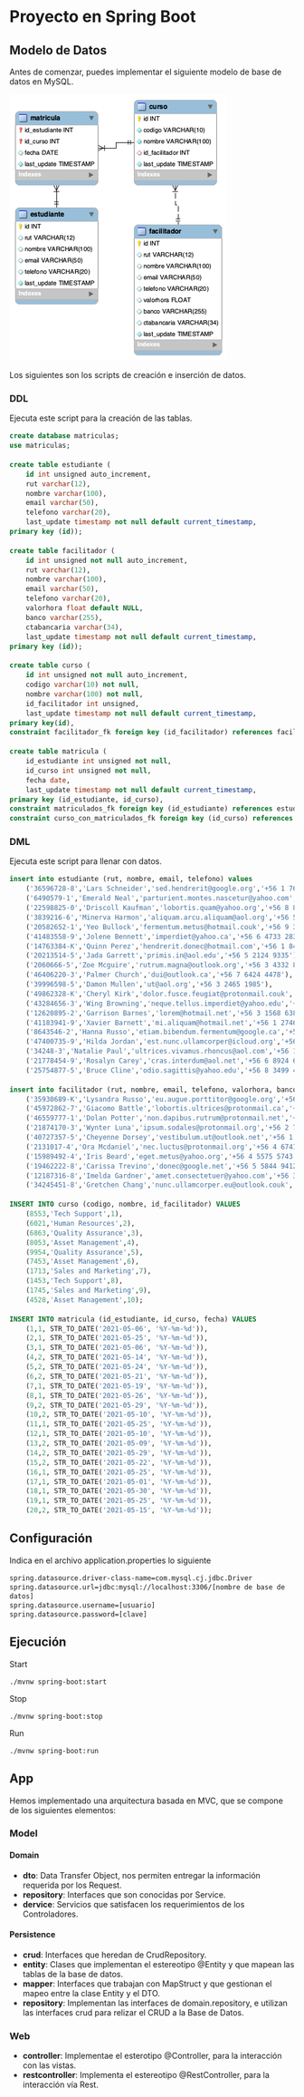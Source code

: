 # Proyecto en Spring Boot

## Modelo de Datos
Antes de comenzar, puedes implementar el siguiente modelo de base de datos en MySQL.

![](/img/modelomatriculas.png "Modelo de Datos")

Los siguientes son los scripts de creación e inserción de datos.

### DDL
Ejecuta este script para la creación de las tablas.
```sql
create database matriculas;
use matriculas;

create table estudiante (
    id int unsigned auto_increment,
    rut varchar(12),
    nombre varchar(100),
    email varchar(50),
    telefono varchar(20),
    last_update timestamp not null default current_timestamp,
primary key (id));

create table facilitador (
    id int unsigned not null auto_increment,
    rut varchar(12),    
    nombre varchar(100),    
    email varchar(50),    
    telefono varchar(20),    
    valorhora float default NULL,    
    banco varchar(255),    
    ctabancaria varchar(34),    
    last_update timestamp not null default current_timestamp,    
primary key (id));

create table curso (
    id int unsigned not null auto_increment,
    codigo varchar(10) not null,    
    nombre varchar(100) not null,    
    id_facilitador int unsigned,    
    last_update timestamp not null default current_timestamp,    
primary key(id),   
constraint facilitador_fk foreign key (id_facilitador) references facilitador(id) on delete restrict);

create table matricula (
    id_estudiante int unsigned not null,
    id_curso int unsigned not null,
    fecha date,
    last_update timestamp not null default current_timestamp,    
primary key (id_estudiante, id_curso),    
constraint matriculados_fk foreign key (id_estudiante) references estudiante(id) on delete restrict,    
constraint curso_con_matriculados_fk foreign key (id_curso) references curso(id) on delete restrict);
```
### DML
Ejecuta este script para llenar con datos.
```sql
insert into estudiante (rut, nombre, email, telefono) values 
    ('36596728-8','Lars Schneider','sed.hendrerit@google.org','+56 1 7623 5725'),  
    ('6490579-1','Emerald Neal','parturient.montes.nascetur@yahoo.com','+56 6 8693 3591'),  
    ('22598825-0','Driscoll Kaufman','lobortis.quam@yahoo.org','+56 8 8859 6556'),  
    ('3839216-6','Minerva Harmon','aliquam.arcu.aliquam@aol.org','+56 5 6764 6329'),  
    ('20582652-1','Yeo Bullock','fermentum.metus@hotmail.couk','+56 9 3616 2762'),  
    ('41483558-9','Jolene Bennett','imperdiet@yahoo.ca','+56 6 4733 2833'),  
    ('14763384-K','Quinn Perez','hendrerit.donec@hotmail.com','+56 1 8423 6656'),  
    ('20213514-5','Jada Garrett','primis.in@aol.edu','+56 5 2124 9335'),  
    ('2060666-5','Zoe Mcguire','rutrum.magna@outlook.org','+56 3 4332 8474'),  
    ('46406220-3','Palmer Church','dui@outlook.ca','+56 7 6424 4478'),  
    ('39996598-5','Damon Mullen','ut@aol.org','+56 3 2465 1985'),  
    ('49862328-K','Cheryl Kirk','dolor.fusce.feugiat@protonmail.couk','+56 2 3734 5529'), 
    ('43284656-3','Wing Browning','neque.tellus.imperdiet@yahoo.edu','+56 8 6337 7348'),  
    ('12620895-2','Garrison Barnes','lorem@hotmail.net','+56 3 1568 6384'),  
    ('41183941-9','Xavier Barnett','mi.aliquam@hotmail.net','+56 1 2746 4825'),  
    ('8643546-2','Hanna Russo','etiam.bibendum.fermentum@google.ca','+56 5 7487 3765'), 
    ('47400735-9','Hilda Jordan','est.nunc.ullamcorper@icloud.org','+56 6 6371 1876'),  
    ('34248-3','Natalie Paul','ultrices.vivamus.rhoncus@aol.com','+56 1 2923 6528'),  
    ('21778454-9','Rosalyn Carey','cras.interdum@aol.net','+56 6 8924 6597'),  
    ('25754877-5','Bruce Cline','odio.sagittis@yahoo.edu','+56 8 3499 4977');

insert into facilitador (rut, nombre, email, telefono, valorhora, banco, ctabancaria) values
    ('35930689-K','Lysandra Russo','eu.augue.porttitor@google.org','+56 2 2332 2686', 41.03,'Et Magna Praesent Inc.','ES8936232360318702725231'),  
    ('45972862-7','Giacomo Battle','lobortis.ultrices@protonmail.ca','+56 3 7491 2588', 28.12,'Donec Tincidunt Corporation','GL3908838962031128'),  
    ('46559777-1','Dolan Potter','non.dapibus.rutrum@protonmail.net','+56 3 5532 4294', 94.24,'Maecenas Libero Foundation','BG82XGSR17991586542355'),  
    ('21874170-3','Wynter Luna','ipsum.sodales@protonmail.org','+56 2 7472 2444', 70.33,'Elementum At Institute','SK2161840162640586711280'),  
    ('40727357-5','Cheyenne Dorsey','vestibulum.ut@outlook.net','+56 1 4672 6694', 77.21,'Sollicitudin Commodo Ipsum Company','DO26234865975122724417837163'),  
    ('2131017-4','Ora Mcdaniel','nec.luctus@protonmail.org','+56 4 6741 9512', 81.12,'Fusce Dolor Quam Incorporated','FI0604269745520626'),  
    ('15989492-4','Iris Beard','eget.metus@yahoo.org','+56 4 5575 5743', 60.13,'Vitae Limited','MR4632875136714720710161125'),  
    ('19462222-8','Carissa Trevino','donec@google.net','+56 5 5844 9412', 67.74,'Laoreet Ipsum Foundation','SI92137312556177276'), 
    ('12187316-8','Imelda Gardner','amet.consectetuer@yahoo.com','+56 3 8235 6689', 40.91,'Quisque Limited','CR5897824843014557287'),  
    ('34245451-8','Gretchen Chang','nunc.ullamcorper.eu@outlook.couk','+56 4 4688 5166', 4.58,'Cras LLC','LV63UKUJ7284825183662');

INSERT INTO curso (codigo, nombre, id_facilitador) VALUES  
    (8553,'Tech Support',1),  
    (6021,'Human Resources',2),  
    (6863,'Quality Assurance',3),  
    (8053,'Asset Management',4),  
    (9954,'Quality Assurance',5),  
    (7453,'Asset Management',6), 
    (1713,'Sales and Marketing',7),  
    (1453,'Tech Support',8),  
    (1745,'Sales and Marketing',9),  
    (4528,'Asset Management',10);

INSERT INTO matricula (id_estudiante, id_curso, fecha) VALUES
    (1,1, STR_TO_DATE('2021-05-06', '%Y-%m-%d')),  
    (2,1, STR_TO_DATE('2021-05-25', '%Y-%m-%d')),  
    (3,1, STR_TO_DATE('2021-05-06', '%Y-%m-%d')),  
    (4,2, STR_TO_DATE('2021-05-14', '%Y-%m-%d')),  
    (5,2, STR_TO_DATE('2021-05-24', '%Y-%m-%d')),  
    (6,2, STR_TO_DATE('2021-05-21', '%Y-%m-%d')),  
    (7,1, STR_TO_DATE('2021-05-19', '%Y-%m-%d')),  
    (8,1, STR_TO_DATE('2021-05-26', '%Y-%m-%d')),  
    (9,2, STR_TO_DATE('2021-05-29', '%Y-%m-%d')),  
    (10,2, STR_TO_DATE('2021-05-10', '%Y-%m-%d')),  
    (11,1, STR_TO_DATE('2021-05-25', '%Y-%m-%d')),  
    (12,1, STR_TO_DATE('2021-05-10', '%Y-%m-%d')),  
    (13,2, STR_TO_DATE('2021-05-09', '%Y-%m-%d')),  
    (14,2, STR_TO_DATE('2021-05-29', '%Y-%m-%d')),  
    (15,2, STR_TO_DATE('2021-05-22', '%Y-%m-%d')),  
    (16,1, STR_TO_DATE('2021-05-25', '%Y-%m-%d')),  
    (17,1, STR_TO_DATE('2021-05-01', '%Y-%m-%d')),  
    (18,1, STR_TO_DATE('2021-05-30', '%Y-%m-%d')),  
    (19,1, STR_TO_DATE('2021-05-25', '%Y-%m-%d')), 
    (20,2, STR_TO_DATE('2021-05-15', '%Y-%m-%d'));
```

## Configuración
Indica en el archivo application.properties lo siguiente

```properties
spring.datasource.driver-class-name=com.mysql.cj.jdbc.Driver
spring.datasource.url=jdbc:mysql://localhost:3306/[nombre de base de datos]
spring.datasource.username=[usuario]
spring.datasource.password=[clave]
```

## Ejecución

Start

```shell
./mvnw spring-boot:start
```

Stop

```shell
./mvnw spring-boot:stop
```
Run

```shell
./mvnw spring-boot:run
```
## App
Hemos implementado una arquitectura basada en MVC, que se compone de los siguientes elementos:
### Model
#### Domain
- **dto**: Data Transfer Object, nos permiten entregar la información requerida por los Request.
- **repository**: Interfaces que son conocidas por Service.
- **dervice**: Servicios que satisfacen los requerimientos de los Controladores.
#### Persistence
- **crud**: Interfaces que heredan de CrudRepository.
- **entity**: Clases que implementan el estereotipo @Entity y que mapean las tablas de la base de datos.
- **mapper**: Interfaces que trabajan con MapStruct y que gestionan el mapeo entre la clase Entity y el DTO.
- **repository**: Implementan las interfaces de domain.repository, e utilizan las interfaces crud para relizar el CRUD a la Base de Datos.
### Web
- **controller**: Implementae el esterotipo @Controller, para la interacción con las vistas.
- **restcontroller**: Implementa el estereotipo @RestController, para la interacción vía Rest.
